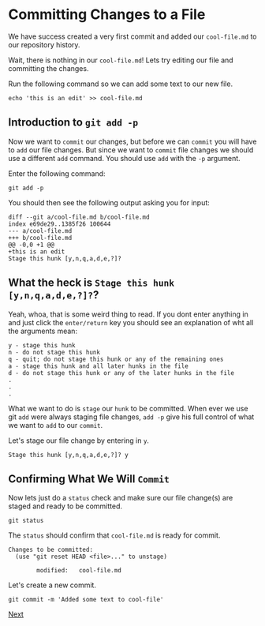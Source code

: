 # Committing Changes to a File

We have success created a very first commit and added our `cool-file.md` to our repository history.

Wait, there is nothing in our `cool-file.md`! Lets try editing our file and committing the changes.

Run the following command so we can add some text to our new file.
```
echo 'this is an edit' >> cool-file.md
```

## Introduction to `git add -p`

Now we want to `commit` our changes, but before we can `commit` you will have to `add` our file changes. But since we want to `commit` file changes we should use a different `add` command. You should use `add` with the `-p` argument.

Enter the following command:

```
git add -p
```

You should then see the following output asking you for input:
```
diff --git a/cool-file.md b/cool-file.md
index e69de29..1385f26 100644
--- a/cool-file.md
+++ b/cool-file.md
@@ -0,0 +1 @@
+this is an edit
Stage this hunk [y,n,q,a,d,e,?]?
```

## What the heck is `Stage this hunk [y,n,q,a,d,e,?]?`?

Yeah, whoa, that is some weird thing to read. If you dont enter anything in and just click the `enter/return` key you should see an explanation of wht all the arguments mean:
```
y - stage this hunk
n - do not stage this hunk
q - quit; do not stage this hunk or any of the remaining ones
a - stage this hunk and all later hunks in the file
d - do not stage this hunk or any of the later hunks in the file
.
.
.
```

What we want to do is `stage` our `hunk` to be committed. When ever we use git `add` were always staging file changes, `add -p` give his full control of what we want to `add` to our `commit`.

Let's stage our file change by entering in `y`.

```
Stage this hunk [y,n,q,a,d,e,?]? y
```

## Confirming What We Will `Commit`

Now lets just do a `status` check and make sure our file change(s) are staged and ready to be committed.

```
git status
```

The `status` should confirm that `cool-file.md` is ready for commit.

```
Changes to be committed:
  (use "git reset HEAD <file>..." to unstage)

        modified:   cool-file.md
```

Let's create a new commit.

```
git commit -m 'Added some text to cool-file'
```

[Next](intro-gitignore.md)
